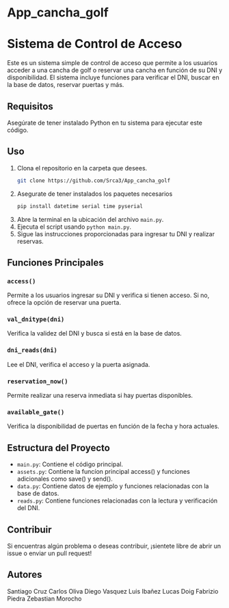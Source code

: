 # App_cancha_golf 
# Sistema de Control de Acceso

Este es un sistema simple de control de acceso que permite a los usuarios acceder a una cancha de golf o reservar una cancha en función de su DNI y disponibilidad. El sistema incluye funciones para verificar el DNI, buscar en la base de datos, reservar puertas y más.

## Requisitos

Asegúrate de tener instalado Python en tu sistema para ejecutar este código.

## Uso

1. Clona el repositorio en la carpeta que desees.
    ```bash
    git clone https://github.com/Srca3/App_cancha_golf
    ```
2. Asegurate de tener instalados los paquetes necesarios
    ```bash
    pip install datetime serial time pyserial
    ```
3. Abre la terminal en la ubicación del archivo `main.py`.
4. Ejecuta el script usando `python main.py`.
5. Sigue las instrucciones proporcionadas para ingresar tu DNI y realizar reservas.

## Funciones Principales

### `access()`

Permite a los usuarios ingresar su DNI y verifica si tienen acceso. Si no, ofrece la opción de reservar una puerta.

### `val_dnitype(dni)`

Verifica la validez del DNI y busca si está en la base de datos.

### `dni_reads(dni)`

Lee el DNI, verifica el acceso y la puerta asignada.

### `reservation_now()`

Permite realizar una reserva inmediata si hay puertas disponibles.

### `available_gate()`

Verifica la disponibilidad de puertas en función de la fecha y hora actuales.

## Estructura del Proyecto

- `main.py`: Contiene el código principal.
- `assets.py`: Contiene la funcíon principal access() y funciones adicionales como save() y send().
- `data.py`: Contiene datos de ejemplo y funciones relacionadas con la base de datos.
- `reads.py`: Contiene funciones relacionadas con la lectura y verificación del DNI.

## Contribuir

Si encuentras algún problema o deseas contribuir, ¡sientete libre de abrir un issue o enviar un pull request!

## Autores

Santiago Cruz 
Carlos Oliva
Diego Vasquez
Luis Ibañez
Lucas Doig
Fabrizio Piedra
Zebastian Morocho


